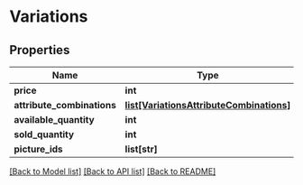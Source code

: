 # Variations

## Properties
Name | Type | Description | Notes
------------ | ------------- | ------------- | -------------
**price** | **int** |  | [optional] 
**attribute_combinations** | [**list[VariationsAttributeCombinations]**](VariationsAttributeCombinations.md) |  | [optional] 
**available_quantity** | **int** |  | [optional] 
**sold_quantity** | **int** |  | [optional] 
**picture_ids** | **list[str]** |  | [optional] 

[[Back to Model list]](../README.md#documentation-for-models) [[Back to API list]](../README.md#documentation-for-api-endpoints) [[Back to README]](../README.md)



